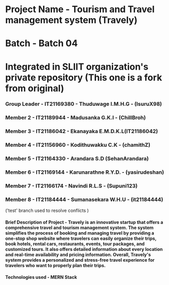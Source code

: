 # Project Name - Tourism and Travel management system (Travely)

# Batch - Batch 04

# Integrated in SLIIT organization's private repository (This one is a fork from original)

### Group Leader - IT21169380 - Thuduwage I.M.H.G - (IsuruX98)

### Member 2 - IT21189944 - Madusanka G.K.I - (ChillBroh)

### Member 3 - IT21186042 - Ekanayaka E.M.D.K.L(IT21186042)

### Member 4 - IT21156960 - Kodithuwakku C.K - (chamithZ)

### Member 5 - IT21164330 - Arandara S.D (SehanArandara)

### Member 6 - IT21169144 - Karunarathne R.Y.D. - (yasirudeshan)

### Member 7 - IT21166174 - Navindi R.L.S - (Supuni123)

### Member 8 - IT21184444 - Sumanasekara W.H.U - (it21184444)

('test' branch used to resolve conflicts )

#### Brief Description of Project - Travely is an innovative startup that offers a comprehensive travel and tourism management system. The system simplifies the process of booking and managing travel by providing a one-stop shop website where travelers can easily organize their trips, book hotels, rental cars, restaurants, events, tour packages, and customized tours. It also offers detailed information about every location and real-time availability and pricing information. Overall, Travely's system provides a personalized and stress-free travel experience for travelers who want to properly plan their trips.

#### Technologies used - MERN Stack

